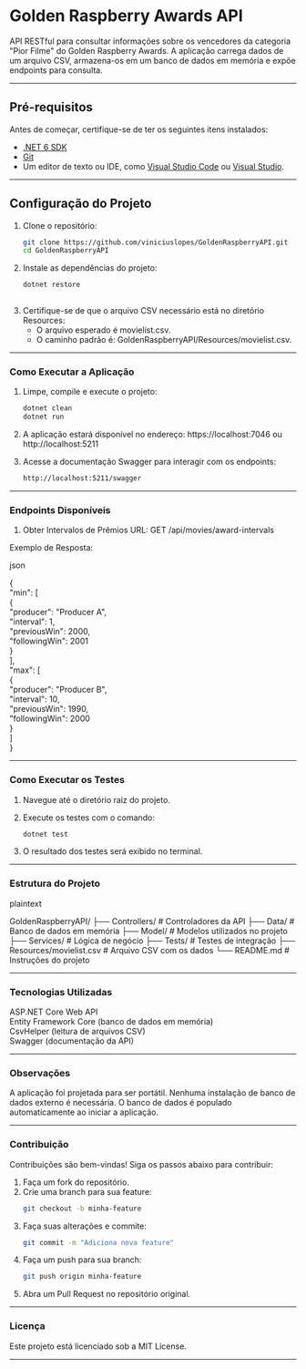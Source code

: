 # Golden Raspberry Awards API

API RESTful para consultar informações sobre os vencedores da categoria "Pior Filme" do Golden Raspberry Awards. A aplicação carrega dados de um arquivo CSV, armazena-os em um banco de dados em memória e expõe endpoints para consulta.

---

## **Pré-requisitos**

Antes de começar, certifique-se de ter os seguintes itens instalados:

- [.NET 6 SDK](https://dotnet.microsoft.com/download/dotnet/6.0)
- [Git](https://git-scm.com/)
- Um editor de texto ou IDE, como [Visual Studio Code](https://code.visualstudio.com/) ou [Visual Studio](https://visualstudio.microsoft.com/).

---

## **Configuração do Projeto**

1. Clone o repositório:
   ```bash
   git clone https://github.com/viniciuslopes/GoldenRaspberryAPI.git
   cd GoldenRaspberryAPI

2. Instale as dependências do projeto:
   ```bash
   dotnet restore
  

3. Certifique-se de que o arquivo CSV necessário está no diretório Resources:
    - O arquivo esperado é movielist.csv.<br/>
    - O caminho padrão é: GoldenRaspberryAPI/Resources/movielist.csv.
---

### Como Executar a Aplicação

1. Limpe, compile e execute o projeto:
   ```bash
   dotnet clean
   dotnet run

2. A aplicação estará disponível no endereço:
   https://localhost:7046 ou http://localhost:5211

4. Acesse a documentação Swagger para interagir com os endpoints:
   ```bash
   http://localhost:5211/swagger
---

### Endpoints Disponíveis
1. Obter Intervalos de Prêmios
URL: GET /api/movies/award-intervals

Exemplo de Resposta:

json<br/>

{<br/>
  "min": [<br/>
    {<br/>
      "producer": "Producer A",<br/>
      "interval": 1,<br/>
      "previousWin": 2000,<br/>
      "followingWin": 2001<br/>
    }<br/>
  ],<br/>
  "max": [<br/>
    {<br/>
      "producer": "Producer B",<br/>
      "interval": 10,<br/>
      "previousWin": 1990,<br/>
      "followingWin": 2000<br/>
    }<br/>
  ]<br/>
}<br/>

---

### Como Executar os Testes
1. Navegue até o diretório raiz do projeto.

2. Execute os testes com o comando:
   ```bash
   dotnet test

3. O resultado dos testes será exibido no terminal.

---

### Estrutura do Projeto

plaintext

GoldenRaspberryAPI/
├── Controllers/               # Controladores da API
├── Data/                      # Banco de dados em memória
├── Model/                     # Modelos utilizados no projeto
├── Services/                  # Lógica de negócio
├── Tests/                     # Testes de integração
├── Resources/movielist.csv    # Arquivo CSV com os dados
└── README.md                  # Instruções do projeto

---

### Tecnologias Utilizadas
   ASP.NET Core Web API<br/>
   Entity Framework Core (banco de dados em memória)<br/>
   CsvHelper (leitura de arquivos CSV)<br/>
   Swagger (documentação da API)

---

### Observações
   A aplicação foi projetada para ser portátil. Nenhuma instalação de banco de dados externo é necessária.
   O banco de dados é populado automaticamente ao iniciar a aplicação.

---

### Contribuição
   Contribuições são bem-vindas! Siga os passos abaixo para contribuir:

1. Faça um fork do repositório.
2. Crie uma branch para sua feature:
   ```bash
   git checkout -b minha-feature

3. Faça suas alterações e commite:
   ```bash
   git commit -m "Adiciona nova feature"

4. Faça um push para sua branch:
   ```bash
   git push origin minha-feature

5. Abra um Pull Request no repositório original.

---

### Licença
Este projeto está licenciado sob a MIT License.

---
